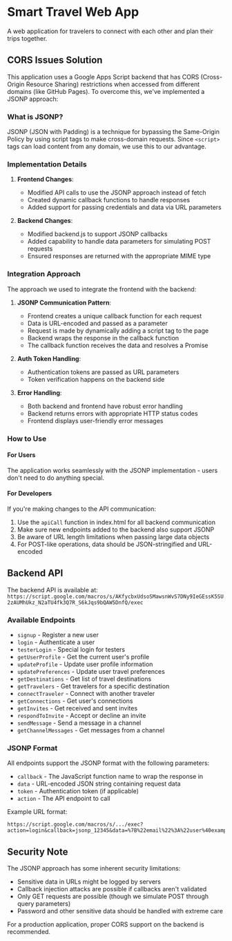 # Smart Travel Web App

A web application for travelers to connect with each other and plan their trips together.

## CORS Issues Solution

This application uses a Google Apps Script backend that has CORS (Cross-Origin Resource Sharing) restrictions when accessed from different domains (like GitHub Pages). To overcome this, we've implemented a JSONP approach:

### What is JSONP?

JSONP (JSON with Padding) is a technique for bypassing the Same-Origin Policy by using script tags to make cross-domain requests. Since `<script>` tags can load content from any domain, we use this to our advantage.

### Implementation Details

1. **Frontend Changes**:
   - Modified API calls to use the JSONP approach instead of fetch
   - Created dynamic callback functions to handle responses
   - Added support for passing credentials and data via URL parameters

2. **Backend Changes**:
   - Modified backend.js to support JSONP callbacks 
   - Added capability to handle data parameters for simulating POST requests
   - Ensured responses are returned with the appropriate MIME type

### Integration Approach

The approach we used to integrate the frontend with the backend:

1. **JSONP Communication Pattern**:
   - Frontend creates a unique callback function for each request
   - Data is URL-encoded and passed as a parameter
   - Request is made by dynamically adding a script tag to the page
   - Backend wraps the response in the callback function
   - The callback function receives the data and resolves a Promise

2. **Auth Token Handling**:
   - Authentication tokens are passed as URL parameters
   - Token verification happens on the backend side

3. **Error Handling**:
   - Both backend and frontend have robust error handling
   - Backend returns errors with appropriate HTTP status codes
   - Frontend displays user-friendly error messages

### How to Use

#### For Users
The application works seamlessly with the JSONP implementation - users don't need to do anything special.

#### For Developers
If you're making changes to the API communication:

1. Use the `apiCall` function in index.html for all backend communication
2. Make sure new endpoints added to the backend also support JSONP
3. Be aware of URL length limitations when passing large data objects
4. For POST-like operations, data should be JSON-stringified and URL-encoded

## Backend API

The backend API is available at: `https://script.google.com/macros/s/AKfycbxUdsoSMawsnWvS7DNy9IeGEssK5SU2zAUMhUkz_N2aTU4fk3Q7R_S6kJqs9bQAW5DnfQ/exec`

### Available Endpoints

- `signup` - Register a new user
- `login` - Authenticate a user
- `testerLogin` - Special login for testers
- `getUserProfile` - Get the current user's profile
- `updateProfile` - Update user profile information
- `updatePreferences` - Update user travel preferences
- `getDestinations` - Get list of travel destinations
- `getTravelers` - Get travelers for a specific destination
- `connectTraveler` - Connect with another traveler
- `getConnections` - Get user's connections
- `getInvites` - Get received and sent invites
- `respondToInvite` - Accept or decline an invite
- `sendMessage` - Send a message in a channel
- `getChannelMessages` - Get messages from a channel

### JSONP Format

All endpoints support the JSONP format with the following parameters:

- `callback` - The JavaScript function name to wrap the response in
- `data` - URL-encoded JSON string containing request data
- `token` - Authentication token (if applicable)
- `action` - The API endpoint to call

Example URL format:
```
https://script.google.com/macros/s/.../exec?action=login&callback=jsonp_12345&data=%7B%22email%22%3A%22user%40example.com%22%2C%22password%22%3A%22p%22%7D
```

## Security Note

The JSONP approach has some inherent security limitations:
- Sensitive data in URLs might be logged by servers
- Callback injection attacks are possible if callbacks aren't validated
- Only GET requests are possible (though we simulate POST through query parameters)
- Password and other sensitive data should be handled with extreme care

For a production application, proper CORS support on the backend is recommended.